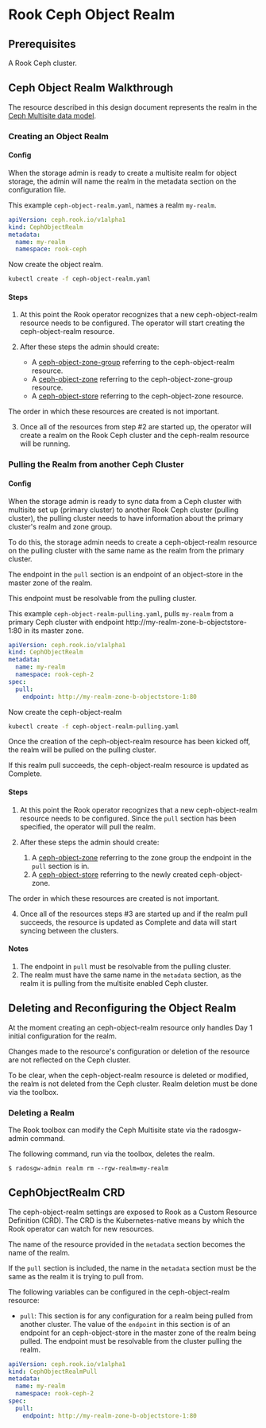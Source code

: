 # Rook Ceph Object Realm

## Prerequisites

A Rook Ceph cluster.

## Ceph Object Realm Walkthrough

The resource described in this design document represents the realm in the [Ceph Multisite data model](/design/ceph/object/ceph-multisite-overview.md).

### Creating an Object Realm

#### Config

When the storage admin is ready to create a multisite realm for object storage, the admin will name the realm in the metadata section on the configuration file.

This example `ceph-object-realm.yaml`, names a realm `my-realm`.
```yaml
apiVersion: ceph.rook.io/v1alpha1
kind: CephObjectRealm
metadata:
  name: my-realm
  namespace: rook-ceph
```

Now create the object realm.
```bash
kubectl create -f ceph-object-realm.yaml
```

#### Steps

1. At this point the Rook operator recognizes that a new ceph-object-realm resource needs to be configured. The operator will start creating the ceph-object-realm resource.

2. After these steps the admin should create:
    - A [ceph-object-zone-group](/design/ceph/object/ceph-object-zone-group.md) referring to the ceph-object-realm resource.
    - A [ceph-object-zone](/design/ceph/object/ceph-object-zone.md) referring to the ceph-object-zone-group resource.
    - A [ceph-object-store](/design/ceph/object/ceph-object-store.md) referring to the ceph-object-zone resource.

The order in which these resources are created is not important. 

3. Once all of the resources from step #2 are started up, the operator will create a realm on the Rook Ceph cluster and the ceph-realm resource will be running.

### Pulling the Realm from another Ceph Cluster

#### Config

When the storage admin is ready to sync data from a Ceph cluster with multisite set up (primary cluster) to another Rook Ceph cluster (pulling cluster), the pulling cluster needs to have information about the primary cluster's realm and zone group.

To do this, the storage admin needs to create a ceph-object-realm resource on the pulling cluster with the same name as the realm from the primary cluster.

The endpoint in the `pull` section is an endpoint of an object-store in the master zone of the realm.

This endpoint must be resolvable from the pulling cluster.

This example `ceph-object-realm-pulling.yaml`, pulls `my-realm` from a primary Ceph cluster with endpoint http://my-realm-zone-b-objectstore-1:80 in its master zone.
```yaml
apiVersion: ceph.rook.io/v1alpha1
kind: CephObjectRealm
metadata:
  name: my-realm
  namespace: rook-ceph-2
spec:
  pull:
    endpoint: http://my-realm-zone-b-objectstore-1:80
```

Now create the ceph-object-realm
```bash
kubectl create -f ceph-object-realm-pulling.yaml
```

Once the creation of the ceph-object-realm resource has been kicked off, the realm will be pulled on the pulling cluster. 

If this realm pull succeeds, the ceph-object-realm resource is updated as Complete.

#### Steps
1. At this point the Rook operator recognizes that a new ceph-object-realm resource needs to be configured. Since the `pull` section has been specified, the operator will pull the realm.

3. After these steps the admin should create:
    1. A [ceph-object-zone](/design/ceph/ceph-object-zone.md) referring to the zone group the endpoint in the `pull` section is in.
    2. A [ceph-object-store](/design/ceph/ceph-object-store.md) referring to the newly created ceph-object-zone.

The order in which these resources are created is not important. 

4. Once all of the resources steps #3 are started up and if the realm pull succeeds, the resource is updated as Complete and data will start syncing between the clusters.

#### Notes
1. The endpoint in `pull` must be resolvable from the pulling cluster.
2. The realm must have the same name in the `metadata` section, as the realm it is pulling from the multisite enabled Ceph cluster.

## Deleting and Reconfiguring the Object Realm

At the moment creating an ceph-object-realm resource only handles Day 1 initial configuration for the realm. 

Changes made to the resource's configuration or deletion of the resource are not reflected on the Ceph cluster.

To be clear, when the ceph-object-realm resource is deleted or modified, the realm is not deleted from the Ceph cluster. Realm deletion must be done via the toolbox.

### Deleting a Realm

The Rook toolbox can modify the Ceph Multisite state via the radosgw-admin command. 

The following command, run via the toolbox, deletes the realm.

`$ radosgw-admin realm rm --rgw-realm=my-realm`

## CephObjectRealm CRD

The ceph-object-realm settings are exposed to Rook as a Custom Resource Definition (CRD). The CRD is the Kubernetes-native means by which the Rook operator can watch for new resources.

The name of the resource provided in the `metadata` section becomes the name of the realm. 

If the `pull` section is included, the name in the `metadata` section must be the same as the realm it is trying to pull from.

The following variables can be configured in the ceph-object-realm resource:

- `pull`: This section is for any configuration for a realm being pulled from another cluster. The value of the `endpoint` in this section is of an endpoint for an ceph-object-store in the master zone of the realm being pulled. The endpoint must be resolvable from the cluster pulling the realm.

```yaml
apiVersion: ceph.rook.io/v1alpha1
kind: CephObjectRealmPull
metadata:
  name: my-realm
  namespace: rook-ceph-2
spec:
  pull:
    endpoint: http://my-realm-zone-b-objectstore-1:80
```
